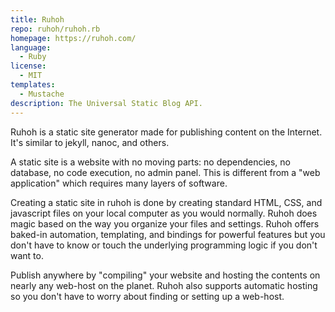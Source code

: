 ```yaml
---
title: Ruhoh
repo: ruhoh/ruhoh.rb
homepage: https://ruhoh.com/
language:
  - Ruby
license:
  - MIT
templates:
  - Mustache
description: The Universal Static Blog API.
---
```


Ruhoh is a static site generator made for publishing content on the Internet. It's similar to jekyll, nanoc, and others.

A static site is a website with no moving parts: no dependencies, no database, no code execution, no admin panel. This is different from a "web application" which requires many layers of software.

Creating a static site in ruhoh is done by creating standard HTML, CSS, and javascript files on your local computer as you would normally. Ruhoh does magic based on the way you organize your files and settings. Ruhoh offers baked-in automation, templating, and bindings for powerful features but you don't have to know or touch the underlying programming logic if you don't want to.

Publish anywhere by "compiling" your website and hosting the contents on nearly any web-host on the planet. Ruhoh also supports automatic hosting so you don't have to worry about finding or setting up a web-host.

